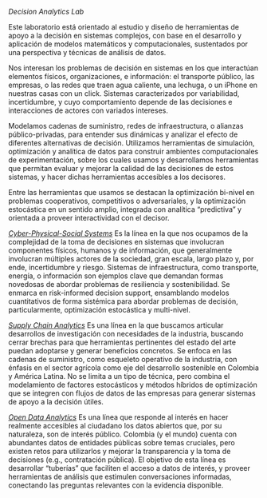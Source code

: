 *Decision Analytics Lab*

Este laboratorio está orientado al estudio y diseño de herramientas de apoyo a la decisión en sistemas complejos, con base en el desarrollo y aplicación de modelos matemáticos y computacionales, sustentados por una perspectiva y técnicas de análisis de datos.

Nos interesan los problemas de decisión en sistemas en los que interactúan elementos físicos, organizaciones, e información: el transporte público, las empresas, o las redes que traen agua caliente, una lechuga, o un iPhone en nuestras casas con un click. Sistemas caracterizados por variabilidad, incertidumbre, y cuyo comportamiento depende de las decisiones e interacciones de actores con variados intereses.

Modelamos cadenas de suministro, redes de infraestructura, o alianzas público-privadas, para entender sus dinámicas y analizar el efecto de diferentes alternativas de decisión. Utilizamos herramientas de simulación, optimización y analítica de datos para construir ambientes computacionales de experimentación, sobre los cuales usamos y desarrollamos herramientas que permitan evaluar y mejorar la calidad de las decisiones de estos sistemas, y hacer dichas herramientas accesibles a los decisores.

Entre las herramientas que usamos se destacan la optimización bi-nivel en problemas cooperativos, competitivos o adversariales, y la optimización estocástica en un sentido amplio, integrada con analítica “predictiva” y orientada a proveer interactividad con el decisor.


[*Cyber-Physical-Social Systems*](Research_CPSS.md)
Es la línea en la que nos ocupamos de la complejidad de la toma de decisiones en sistemas que involucran componentes físicos, humanos y de información, que generalmente involucran múltiples actores de la sociedad, gran escala, largo plazo y, por ende, incertidumbre y riesgo. Sistemas de infraestructura, como transporte, energía, o información son ejemplos clave que demandan formas novedosas de abordar problemas de resiliencia y sostenibilidad. Se enmarca en risk-informed decision support, ensamblando modelos cuantitativos de forma sistémica para abordar problemas de decisión, particularmente, optimización estocástica y multi-nivel.

[*Supply Chain Analytics*](Research_SCA.md)
Es una línea en la que buscamos articular desarrollos de investigación con necesidades de la industria, buscando cerrar brechas para que herramientas pertinentes del estado del arte puedan adoptarse y generar beneficios concretos. Se enfoca en las cadenas de suministro, como esqueleto operativo de la industria, con énfasis en el sector agrícola como eje del desarrollo sostenible en Colombia y América Latina. No se limita a un tipo de técnica, pero combina el modelamiento de factores estocásticos y métodos híbridos de optimización que se integren con flujos de datos de las empresas para generar sistemas de apoyo a la decisión útiles.

[*Open Data Analytics*](Research_ODA.md)
Es una línea que responde al interés en hacer realmente accesibles al ciudadano los datos abiertos que, por su naturaleza, son de interés público. Colombia (y el mundo) cuenta con abundantes datos de entidades públicas sobre temas cruciales, pero existen retos para utilizarlos y mejorar la transparencia y la toma de decisiones (e.g., contratación pública). El objetivo de esta línea es desarrollar “tuberías” que faciliten el acceso a datos de interés, y proveer herramientas de análisis que estimulen conversaciones informadas, conectando las preguntas relevantes con la evidencia disponible.

